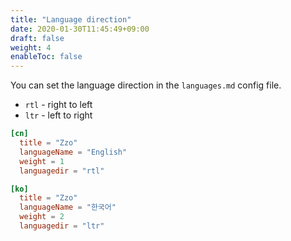 ```yaml
---
title: "Language direction"
date: 2020-01-30T11:45:49+09:00
draft: false
weight: 4
enableToc: false
---
```


You can set the language direction in the `languages.md` config file.

- `rtl` - right to left
- `ltr` - left to right

```toml
[cn]
  title = "Zzo"
  languageName = "English"
  weight = 1
  languagedir = "rtl"

[ko]
  title = "Zzo"
  languageName = "한국어"
  weight = 2
  languagedir = "ltr"
```

